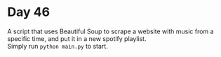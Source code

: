 # Day 46      
A script that uses Beautiful Soup to scrape a website with music from a specific time, and put it in a new spotify playlist.     
Simply run `python main.py` to start.  